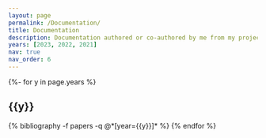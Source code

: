 ```yaml
---
layout: page
permalink: /Documentation/
title: Documentation
description: Documentation authored or co-authored by me from my projects and research.
years: [2023, 2022, 2021]
nav: true
nav_order: 6
---
```

<!-- _pages/publications.md -->
<div class="publications">

{%- for y in page.years %}
  <h2 class="year">{{y}}</h2>
  {% bibliography -f papers -q @*[year={{y}}]* %}
{% endfor %}

</div>
